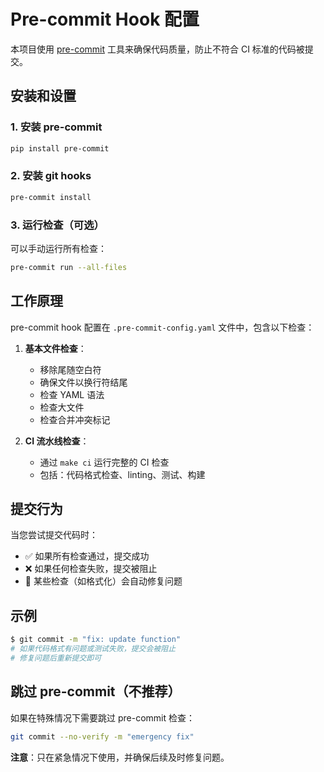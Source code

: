 # Pre-commit Hook 配置

本项目使用 [pre-commit](https://pre-commit.com/) 工具来确保代码质量，防止不符合 CI 标准的代码被提交。

## 安装和设置

### 1. 安装 pre-commit

```bash
pip install pre-commit
```

### 2. 安装 git hooks

```bash
pre-commit install
```

### 3. 运行检查（可选）

可以手动运行所有检查：

```bash
pre-commit run --all-files
```

## 工作原理

pre-commit hook 配置在 `.pre-commit-config.yaml` 文件中，包含以下检查：

1. **基本文件检查**：
   - 移除尾随空白符
   - 确保文件以换行符结尾
   - 检查 YAML 语法
   - 检查大文件
   - 检查合并冲突标记

2. **CI 流水线检查**：
   - 通过 `make ci` 运行完整的 CI 检查
   - 包括：代码格式检查、linting、测试、构建

## 提交行为

当您尝试提交代码时：

- ✅ 如果所有检查通过，提交成功
- ❌ 如果任何检查失败，提交被阻止
- 🔧 某些检查（如格式化）会自动修复问题

## 示例

```bash
$ git commit -m "fix: update function"
# 如果代码格式有问题或测试失败，提交会被阻止
# 修复问题后重新提交即可
```

## 跳过 pre-commit（不推荐）

如果在特殊情况下需要跳过 pre-commit 检查：

```bash
git commit --no-verify -m "emergency fix"
```

**注意**：只在紧急情况下使用，并确保后续及时修复问题。
